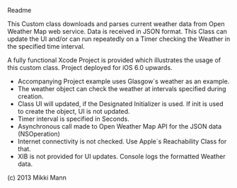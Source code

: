 Readme

This Custom class downloads and parses current weather data from Open Weather Map web service.  Data is received in JSON format.
This Class can update the UI and/or can run repeatedly on a Timer checking the Weather in the specified time interval.

A fully functional Xcode Project is provided which illustrates the usage of this custom class.  Project deployed for iOS 6.0 upwards.


- Accompanying Project example uses Glasgow`s weather as an example.
- The weather object can check the weather at intervals specified during creation.
- Class UI will updated, if the Designated Initializer is used. If init is used to create the object, UI is not updated.
- Timer interval is specified in Seconds.
- Asynchronous call made to Open Weather Map API for the JSON data (NSOperation)
- Internet connectivity is not checked. Use Apple`s Reachability Class for that.
- XIB is not provided for UI updates. Console logs the formatted Weather data.

(c) 2013 Mikki Mann
